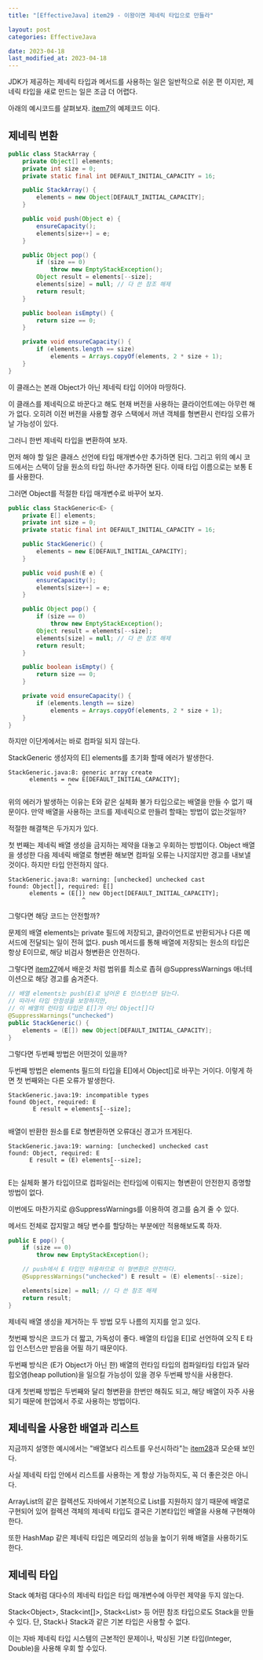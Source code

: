 ```yaml
---
title: "[EffectiveJava] item29 - 이왕이면 제네릭 타입으로 만들라"

layout: post
categories: EffectiveJava

date: 2023-04-18
last_modified_at: 2023-04-18
---
```


JDK가 제공하는 제네릭 타입과 메서드를 사용하는 일은 일반적으로 쉬운 편 이지만, 제네릭 타입을 새로 만드는 일은 조금 더 어렵다.

아래의 예시코드를 살펴보자. [item7](https://dh37789.github.io/effectivejava/item07/)의 예제코드 이다.

## 제네릭 변환

```java
public class StackArray {
    private Object[] elements;
    private int size = 0;
    private static final int DEFAULT_INITIAL_CAPACITY = 16;

    public StackArray() {
        elements = new Object[DEFAULT_INITIAL_CAPACITY];
    }

    public void push(Object e) {
        ensureCapacity();
        elements[size++] = e;
    }

    public Object pop() {
        if (size == 0)
            throw new EmptyStackException();
        Object result = elements[--size];
        elements[size] = null; // 다 쓴 참조 해제
        return result;
    }

    public boolean isEmpty() {
        return size == 0;
    }

    private void ensureCapacity() {
        if (elements.length == size)
            elements = Arrays.copyOf(elements, 2 * size + 1);
    }
}
```

이 클래스는 본래 Object가 아닌 제네릭 타입 이어야 마땅하다.

이 클래스를 제네릭으로 바꾼다고 해도 현재 버전을 사용하는 클라이언트에는 아무런 해가 없다. 오히려 이전 버전을 사용할 경우 스택에서 꺼낸 객체를 형변환시 런타임 오류가 날 가능성이 있다.

그러니 한번 제네릭 타입을 변환하여 보자.

먼저 해야 할 일은 클래스 선언에 타입 매개변수만 추가하면 된다. 그리고 위의 예시 코드에서는 스택이 담을 원소의 타입 하나만 추가하면 된다.
이때 타입 이름으로는 보통 E를 사용한다.

그러면 Object를 적절한 타입 매개변수로 바꾸어 보자.

```java
public class StackGeneric<E> {
    private E[] elements;
    private int size = 0;
    private static final int DEFAULT_INITIAL_CAPACITY = 16;

    public StackGeneric() {
        elements = new E[DEFAULT_INITIAL_CAPACITY];
    }

    public void push(E e) {
        ensureCapacity();
        elements[size++] = e;
    }

    public Object pop() {
        if (size == 0)
            throw new EmptyStackException();
        Object result = elements[--size];
        elements[size] = null; // 다 쓴 참조 해제
        return result;
    }

    public boolean isEmpty() {
        return size == 0;
    }

    private void ensureCapacity() {
        if (elements.length == size)
            elements = Arrays.copyOf(elements, 2 * size + 1);
    }
}
```

하지만 이단게에서는 바로 컴파일 되지 않는다.

StackGeneric 생성자의 E[] elements를 초기화 할때 에러가 발생한다.

```shell
StackGeneric.java:8: generic array create
      elements = new E[DEFAULT_INITIAL_CAPACITY];
                 ^
```

위의 에러가 발생하는 이유는 E와 같은 실체화 불가 타입으로는 배열을 만들 수 없기 때문이다.
만약 배열을 사용하는 코드를 제네릭으로 만들려 할때는 방법이 없는것일까?

적절한 해결책은 두가지가 있다.

첫 번째는 제네릭 배열 생성을 금지하는 제약을 대놓고 우회하는 방법이다. Object 배열을 생성한 다음 제네릭 배열로 형변환 해보면 컴파일 오류는 나지않지만 경고를 내보낼 것이다. 하지만 타입 안전하지 않다.

```shell
StackGeneric.java:8: warning: [unchecked] unchecked cast
found: Object[], required: E[]
      elements = (E[]) new Object[DEFAULT_INITIAL_CAPACITY];
                     ^
```

그렇다면 해당 코드는 안전할까?

문제의 배열 elements는 private 필드에 저장되고, 클라이언트로 반환되거나 다른 메서드에 전달되는 일이 전혀 없다. push 메서드를 통해 배열에 저장되는 원소의 타입은 항상 E이므로, 해당 비검사 형변환은 안전하다.

그렇다면 [item27](https://dh37789.github.io/effectivejava/item27/)에서 배운것 처럼 범위를 최소로 좁혀 @SuppressWarnings 애너테이션으로 해당 경고를 숨겨준다.

```java
// 배열 elements는 push(E)로 넘어온 E 인스턴스만 담는다.
// 따라서 타입 안정성을 보장하지만,
// 이 배열의 런타임 타입은 E[]가 아닌 Object[]다
@SuppressWarnings("unchecked")
public StackGeneric() {
    elements = (E[]) new Object[DEFAULT_INITIAL_CAPACITY];
}
```

그렇다면 두번째 방법은 어떤것이 있을까?

두번째 방법은 elements 필드의 타입을 E[]에서 Object[]로 바꾸는 거이다. 이렇게 하면 첫 번째와는 다른 오류가 발생한다.

```shell
StackGeneric.java:19: incompatible types
found Object, required: E
       E result = elements[--size];
                          ^
```

배열이 반환한 원소를 E로 형변환하면 오류대신 경고가 뜨게된다.

```shell
StackGeneric.java:19: warning: [unchecked] unchecked cast
found: Object, required: E
      E result = (E) elements[--size];
                             ^
```

E는 실체화 불가 타입이므로 컴파일러는 런타임에 이뤄지는 형변환이 안전한지 증명할 방법이 없다.

이번에도 마찬가지로 @SuppressWarnings를 이용하여 경고를 숨겨 줄 수 있다.

메서드 전체로 잡지말고 해당 변수를 할당하는 부분에만 적용해보도록 하자.

```java
public E pop() {
    if (size == 0)
        throw new EmptyStackException();

    // push에서 E 타입만 허용하므로 이 형변환은 안전하다.
    @SuppressWarnings("unchecked") E result = (E) elements[--size];

    elements[size] = null; // 다 쓴 참조 해제
    return result;
}
```

제네릭 배열 생성을 제거하는 두 방법 모두 나름의 지지를 얻고 있다.

첫번째 방식은 코드가 더 짧고, 가독성이 좋다. 배열의 타입을 E[]로 선언하여 오직 E 타입 인스턴스만 받음을 어필 하기 때문이다.

두번째 방식은 (E가 Object가 아닌 한) 배열의 런타임 타입의 컴파일타임 타입과 달라 힙오염(heap pollution)을 일으킬 가능성이 있을 경우 두번째 방식을 사용한다.

대게 첫번째 방법은 두번째와 달리 형변환을 한번만 해줘도 되고, 해당 배열이 자주 사용되기 때문에 현업에서 주로 사용하는 방법이다.


## 제네릭을 사용한 배열과 리스트

지금까지 설명한 예시에서는 "배열보다 리스트를 우선시하라"는 [item28](https://dh37789.github.io/effectivejava/item28/)과 모순돼 보인다.

사실 제네릭 타입 안에서 리스트를 사용하는 게 항상 가능하지도, 꼭 더 좋은것은 아니다.

ArrayList의 같은 컬렉션도 자바에서 기본적으로 List를 지원하지 않기 때문에 배열로 구현되어 있어 컬렉션 객체의 제네릭 타입도 결국은 기본타입인 배열을 사용해 구현해야 한다.

또한 HashMap 같은 제네릭 타입은 메모리의 성능을 높이기 위해 배열을 사용하기도 한다.


## 제네릭 타입

Stack 예처럼 대다수의 제네릭 타입은 타입 매개변수에 아무런 제약을 두지 않는다.

Stack\<Object\>, Stack<int[]>, Stack<List<String>> 등 어떤 참조 타입으로도 Stack을 만들 수 있다.
단, Stack<int>나 Stack<double>과 같은 기본 타입은 사용할 수 없다.

이는 자바 제네릭 타입 시스템의 근본적인 문제이나, 박싱된 기본 타입(Integer, Double)을 사용해 우회 할 수있다.



